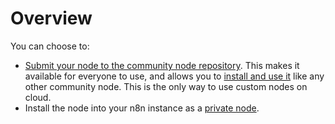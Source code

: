 # Overview

You can choose to:

* [Submit your node to the community node repository](/integrations/creating-nodes/use/submit-community-nodes/). This makes it available for everyone to use, and allows you to [install and use it](/integrations/community-nodes/installation/) like any other community node. This is the only way to use custom nodes on cloud.
* Install the node into your n8n instance as a [private node](/integrations/creating-nodes/use/install-private-nodes/).
